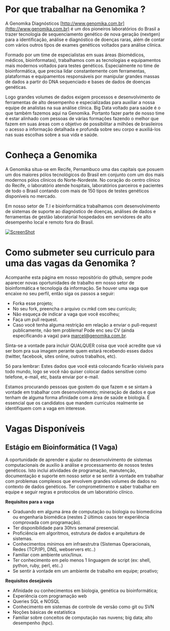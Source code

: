 Por que trabalhar na Genomika ?
===============================

A Genomika Diagnósticos [http://www.genomika.com.br](http://www.genomika.com.br) é um dos pioneiros laboratórios do Brasil a trazer tecnologia de sequenciamento genético de nova geração (nextgen) para a identificação, análise e diagnóstico de doenças raras, além de contar com vários outros tipos de exames genéticos voltados para análise clínica.

Formado por um time de especialistas em suas áreas (biomédicos, médicos, bioinformatas), trabalhamos com as tecnologias e equipamentos mais modernos voltados para testes genéticos. Especialmente no time de bioinformática, que precisa lidar constantemente com ferramentas, plataformas e equipamentos responsáveis por manipular grandes massas de dados a partir do DNA sequenciado e bases de dados de doenças genéticas.  

Logo grandes volumes de dados exigem processos e desenvolvimento de ferramentas de alto desempenho e especializadas para auxiliar a nossa equipe de analistas na sua análise clínica.  Big Data voltado para saúde é o que também fazemos aqui na Genomika. Portanto fazer parte de nosso time é estar alinhado com pessoas de várias formações fazendo o melhor que fazem em suas áreas com o objetivo de possibilitar a milhões de brasileiros o acesso a informação detalhada e profunda sobre seu corpo e auxiliá-los nas suas escolhas sobre a sua vida e saúde.

Conheça a Genomika
===============================================

A Genomika situa-se em Recife, Pernambuco uma das capitais que posuem um dos maiores pólos tecnológicos do Brasil em conjunto com um dos mais modernos pólos clínicos do Norte-Nordeste. No coração do centro clínico do Recife, o laboratório atende hospitais, laboratórios parceiros e pacientes de todo o Brasil contando com mais de 150 tipos de testes genéticos disponíveis no mercado.

Em nosso setor de T.I e bioinformática trabalhamos com desenvolvimento de sistemas de suporte ao diagnóstico de doenças, análises de dados e ferramentas de gestão laboratorial hospedados em servidores de alto desempenho local e remoto fora do Brasil.

[![ScreenShot](http://i1.ytimg.com/vi/pKA83K7sfS8/maxresdefault.jpg)](https://www.youtube.com/watch?v=pKA83K7sfS8)


Como submeter seu curriculo para uma das vagas da Genomika ?
===============================================

Acompanhe esta página em nosso repositório do github, sempre pode aparecer novas oportunidades de trabalho em nosso setor de bioinformática e tecnologia da informação.  Se houver uma vaga que encaixe no seu perfil, então siga os passos a seguir:

* Forka esse projeto;
* No seu fork, preencha o arquivo cv.mkd com seu currículo;
* Não esqueça de indicar a vaga que você escolheu;
* Faça um pull request.
* Caso você tenha alguma restrição em relação a enviar o pull-request publicamente, não tem problema! Pode enc seu CV (ainda especificando a vaga) para [marcel@genomika.com.br](marcel@genomika.com.br).

Sinta-se a vontade para incluir QUALQUER coisa que você acredite que
vá ser bom pra sua imagem perante quem estará recebendo esses dados (twitter,
facebook, sites online, outros trabalhos, etc).

Só para lembrar: Estes dados que você está colocando ficarão visíveis para todo mundo,
logo se você não quiser colocar dados sensitive como telefone, e-mail, etc, basta enviar
por e-mail.

Estamos procurando pessoas que gostem do que fazem e se sintam à vontade em trabalhar
com desenvolvimento; mineração de dados e que tenham de alguma forma afinidade com a 
área de saúde e biologia. É essencial que os candidatos que mandem currículos realmente
se identifiquem com a vaga em interesse.


Vagas Disponíveis
=================

Estágio em Bioinformática (1 Vaga)		
-------------------------------------				
 
 A oportunidade de aprender e ajudar no desenvolvimento de sistemas computacionais de auxílio à análise e processamento de  nossos testes genéticos. Isto inclui atividades de programação, manutenção, documentação e suporte em nosso setor e se sentir à vontade em trabalhar com problemas complexos que envolvem grandes volumes de dados no contexto de dados genéticos. Ter comprometimento e saber trabalhar em equipe e seguir regras e protocolos de um laboratório clínico.		
 		
 **Requisitos para a vaga**		
 		
 * Graduando em alguma área de computação ou biologia ou biomedicina ou engenharia biomédica (nestes 2 últimos casos ter experiência comprovada com programação).		
 * Ter disponibilidade para 30hrs semanal presencial.		
 * Proficiência em algoritmos, estrutura de dados e arquitetura de sistemas. 		
 * Conhecimentos mínimos em infraestrutra (Sistemas Operacionais, Redes (TCP/IP), DNS, webservers etc..)		
 * Familiar com ambiente unix/linux.		
 * Ter conhecimento em pelo menos 1 linguagem de script (ex: shell, python, ruby, perl, etc..)		
 * Se sentir à vontade em um ambiente de trabalho em equipe; proativo;		
 		
 **Requisitos desejáveis**		
 		
 * Afinidade ou conhecimentos em biologia, genética ou bioinformática;		
 * Experiência com programação web 		
 * Queries SQL e NOSQL		
 * Conhecimento em sistemas de controle de versão como git ou SVN		
 * Noções básicas de estatística 		
 * Familiar sobre conceitos de computação nas nuvens; big data; alto desempenho (hpc).
